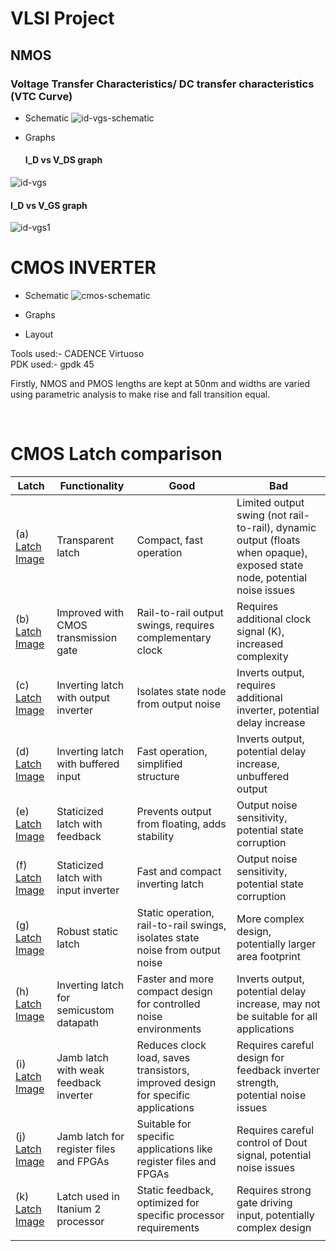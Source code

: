 # **VLSI Project**
## NMOS
### Voltage Transfer Characteristics/ DC transfer characteristics (VTC Curve)
-  Schematic
![id-vgs-schematic](https://github.com/DevinduDh/VLSI/assets/76746921/67988b57-a323-40dd-b8ec-27f88d5e847d)

- Graphs
  #### I_D vs V_DS graph
![id-vgs](https://github.com/DevinduDh/VLSI/assets/76746921/ba4c9f6f-701f-43fd-955c-28a10901f055)

  #### I_D vs V_GS graph
  ![id-vgs1](https://github.com/DevinduDh/VLSI/assets/76746921/3d05363e-fa08-4a6a-aa7e-a0ff4bd61212)
# CMOS INVERTER

-  Schematic
![cmos-schematic](https://github.com/DevinduDh/VLSI/assets/76746921/b789add5-c4e5-4842-99f8-b3794c2b66a5)


-   Graphs


-   Layout

Tools used:- CADENCE Virtuoso <br>
PDK used:- gpdk 45

Firstly, NMOS and PMOS lengths are kept at 50nm and widths are varied using parametric analysis to make rise and fall transition equal.

<br>

# CMOS Latch comparison

| Latch          | Functionality                                    | Good                                                                                   | Bad                                                                                                                     |
|----------------|--------------------------------------------------|----------------------------------------------------------------------------------------|-------------------------------------------------------------------------------------------------------------------------|
| (a) [Latch Image](url_to_image_a)           | Transparent latch                                | Compact, fast operation                                                                | Limited output swing (not rail-to-rail), dynamic output (floats when opaque), exposed state node, potential noise issues  |
| (b) [Latch Image](url_to_image_b)           | Improved with CMOS transmission gate            | Rail-to-rail output swings, requires complementary clock                                 | Requires additional clock signal (K), increased complexity                                                            |
| (c) [Latch Image](url_to_image_c)           | Inverting latch with output inverter            | Isolates state node from output noise                                                    | Inverts output, requires additional inverter, potential delay increase                                                  |
| (d) [Latch Image](url_to_image_d)           | Inverting latch with buffered input              | Fast operation, simplified structure                                                     | Inverts output, potential delay increase, unbuffered output                                                             |
| (e) [Latch Image](url_to_image_e)           | Staticized latch with feedback                   | Prevents output from floating, adds stability                                           | Output noise sensitivity, potential state corruption                                                                   |
| (f) [Latch Image](url_to_image_f)           | Staticized latch with input inverter             | Fast and compact inverting latch                                                        | Output noise sensitivity, potential state corruption                                                                   |
| (g) [Latch Image](url_to_image_g)           | Robust static latch                               | Static operation, rail-to-rail swings, isolates state noise from output noise              | More complex design, potentially larger area footprint                                                                 |
| (h) [Latch Image](url_to_image_h)           | Inverting latch for semicustom datapath          | Faster and more compact design for controlled noise environments                         | Inverts output, potential delay increase, may not be suitable for all applications                                       |
| (i) [Latch Image](url_to_image_i)           | Jamb latch with weak feedback inverter           | Reduces clock load, saves transistors, improved design for specific applications           | Requires careful design for feedback inverter strength, potential noise issues                                            |
| (j) [Latch Image](url_to_image_j)           | Jamb latch for register files and FPGAs          | Suitable for specific applications like register files and FPGAs                           | Requires careful control of Dout signal, potential noise issues                                                         |
| (k) [Latch Image](url_to_image_k)           | Latch used in Itanium 2 processor               | Static feedback, optimized for specific processor requirements                            | Requires strong gate driving input, potentially complex design                                                          |
|                |                                                  |                                                                                         |                                                                                                                         |





